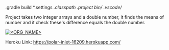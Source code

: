 .gradle
build
*.settings
*.classpath
*.project
bin/*
.vscode/*

Project takes two integer arrays and a double number, it finds the means of number and it check these's difference equals the double number.

[![<ORG_NAME>](https://circleci.com/gh/Osmanilge/bil481.svg?style=svg)](https://app.circleci.com/pipelines/github/Osmanilge)

Heroku Link:
https://polar-inlet-16209.herokuapp.com/